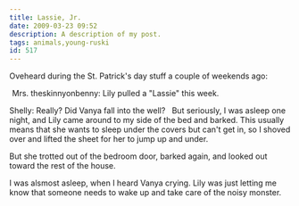 ```yaml
---
title: Lassie, Jr.
date: 2009-03-23 09:52
description: A description of my post.
tags: animals,young-ruski
id: 517
---
```

Oveheard during the St. Patrick's day stuff a couple of weekends ago:

<span style="margin-left:5px;">Mrs. theskinnyonbenny:  Lily pulled a "Lassie" this week.

Shelly:  Really?  Did Vanya fall into the well?</span>
<span class="spanEndPreview">&nbsp;</span>
But seriously, I was asleep one night, and Lily came around to my side of the bed and barked.  This usually means that she wants to sleep under the covers but can't get in, so I shoved over and lifted the sheet for her to jump up and under.

But she trotted out of the bedroom door, barked again, and looked out toward the rest of the house.

I was alsmost asleep, when I heard Vanya crying.  Lily was just letting me know that someone needs to wake up and take care of the noisy monster.